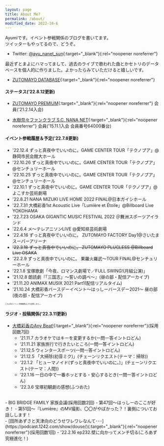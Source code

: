 ```yaml
---
layout: page
title: About Me?
permalink: /about/
modified_date: 2022-10-6
---
```


Ayumiです。イベント参戦関係のブログを書いてます。  
ツイッターもやってるので、どうぞ。

- Twitter: [@ayu_nanet_sun](https://twitter.com/ayu_nanet_sun){:target="_blank"}{:rel="noopener noreferrer"}

最近ずとまよにハマってまして、過去のライブで歌われた曲とかセトリのデータベースを個人的に作りました。よかったらみていただけると嬉しいです。

- [ZUTOMAYO DATABASE](https://zutomayo-database.herokuapp.com/){:target="_blank"}{:rel="noopener noreferrer"}

#### ステータス('22.8.12更新)
- [ZUTOMAYO PREMIUM](https://zutomayo.net/){:target="_blank"}{:rel="noopener noreferrer"} 会員('21.2.14入会)  

- [水樹奈々ファンクラブ S.C. NANA NET](https://fanclub.mizukinana.jp/){:target="_blank"}{:rel="noopener noreferrer"} 会員('15.11.1入会 会員番号64000番台)  

#### イベント参戦履歴＆予定('22.7.8更新)
- '22.12.4 ずっと真夜中でいいのに。GAME CENTER TOUR「テクノプア」@静岡市民会館大ホール
- '22.10.26 ずっと真夜中でいいのに。GAME CENTER TOUR「テクノプア」@センチュリーホール
- '22.10.25 ずっと真夜中でいいのに。GAME CENTER TOUR「テクノプア」@センチュリーホール
- '22.10.1 ずっと真夜中でいいのに。GAME CENTER TOUR「テクノプア」@よこすか芸術劇場
- '22.8.21 NANA MIZUKI LIVE HOME 2022 FINAL@日本ガイシホール
- '22.7.31 大橋彩香1st Acoustic Live「Lumière et Étoile」@Billboard Live YOKOHAMA
- '22.7.23 OSAKA GIGANTIC MUSIC FESTIVAL 2022 ＠舞洲スポーツアイランド
- '22.6.4 メ～テレアニソンLIVE @愛知県芸術劇場
- '22.4.16 ずっと真夜中でいいのに。 ZUTOMAYO FACTORY Day1@さいたまスーパーアリーナ
- ~~'22.3.18 ずっと真夜中でいいのに。 ZUTOMAYO PLUGLESS @Billboard Live OSAKA~~
- '22.2.9 ずっと真夜中でいいのに。 果羅火羅武〜TOUR FINAL@センチュリーホール
- '22.1.8 宝塚歌劇「今夜、ロマンス劇場で／FULL SWING!(月組公演)」
- '21.12.8 朗読劇『「三国志」〜誓いの調べ〜』(昼の部・配信アーカイブ)
- '21.11.20 ANIMAX MUSIX 2021 Part1(配信リアルタイム)
- '21.10.24 大橋彩香バースデーイベント〜はっしーバースデー2021〜 昼の部(夜の部・配信アーカイブ)  

<span style="font-size:5px">これ以前のイベント参戦履歴はいずれ更新します。。。</span>

#### ラジオ・投稿関係('22.3.11更新)
- [大橋彩香のAny Beat!](https://www.joqr.co.jp/qr/program/beat/){:target="_blank"}{:rel="noopener noreferrer"}(採用回数7回)
  - '21.11.7 カラオケではキーを変更するか(一問一答イントロどん)  
  - '21.11.21 家族旅行で行きたいところ(一問一答イントロどん)  
  - '21.12.5 ウィンタースポーツ(一問一答イントロどん)  
  - '21.12.5 「大掃除(初音ミク)」(チェーンリクエスト(テーマ：掃除))  
  - '22.1.2 「ヒューマノイド(ずっと真夜中でいいのに。)」(チェーンリクエスト(テーマ：人間))  
  - '22.1.16 一日の中で一番ホッとする・安心するとき(一問一答イントロどん)  
  - '22.3.6 宝塚初観劇の感想(ふつおた)  
<br>
- BIG BRIDGE FAMILY 家族会議(採用回数2回)  
  - 第47回〜はっしーのここが好き！  
  - 第51回〜『Lumière』のMV撮影、〇〇がやばかった？！裏側についてお話しします！  
<br>
- [田所あずさと天津向のどうせワレワレなんて･･･](https://podcast.1242.com/show/douse/){:target="_blank"}{:rel="noopener noreferrer"}(採用回数1回)  
  - '22.2.16 ep232.壁に向かってメンチ切る(ころあず究極進化！)
